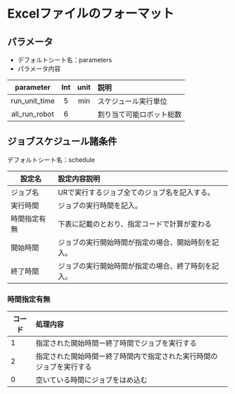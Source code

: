 # Excelファイルのフォーマット
## パラメータ
+ デフォルトシート名：parameters
+ パラメータ内容

|parameter    |Int |unit |説明                  |
|:-----------:|:--:|:---:|:-------------------|
|run_unit_time|5   |min  |スケジュール実行単位   |
|all_run_robot|6   |     |割り当て可能ロボット総数|

## ジョブスケジュール諸条件
デフォルトシート名：schedule

|設定名      |設定内容説明                                |
|-----------|:-------------------------------------------|
|ジョブ名    |URで実行するジョブ全てのジョブ名を記入する。　  |
|実行時間    |ジョブの実行時間を記入。                     |
|時間指定有無|下表に記載のとおり、指定コードで計算が変わる        |
|開始時間   |ジョブの実行開始時間が指定の場合、開始時刻を記入。|
|終了時間   |ジョブの実行開始時間が指定の場合、終了時刻を記入。|

### 時間指定有無
|コード      |処理内容                                |
|-----------|:-------------------------------------------|
|1   |指定された開始時間ー終了時間でジョブを実行する　  |
|2    |指定された開始時間ー終了時間内で指定された実行時間のジョブを実行する                     |
|0    |空いている時間にジョブをはめ込む                     |

